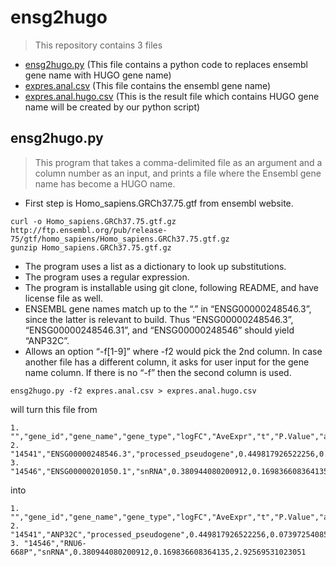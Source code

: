 # ensg2hugo
> This repository contains 3 files
- [ensg2hugo.py](ensg2hugo.py) (This file contains a python code to replaces ensembl gene name with HUGO gene name)
- [expres.anal.csv](expres.anal.csv) (This file contains the ensembl gene name)
- [expres.anal.hugo.csv](expres.anal.hugo.csv) (This is the result file which contains HUGO gene name will be created by our python script)
## ensg2hugo.py
> This program that takes a comma-delimited file as an argument and a column number as an input, and prints a file where the Ensembl gene name has become a HUGO name.
- First step is Homo_sapiens.GRCh37.75.gtf from ensembl website. 
```
curl -o Homo_sapiens.GRCh37.75.gtf.gz http://ftp.ensembl.org/pub/release-75/gtf/homo_sapiens/Homo_sapiens.GRCh37.75.gtf.gz
gunzip Homo_sapiens.GRCh37.75.gtf.gz
```
- The program uses a list as a dictionary to look up substitutions.
- The program uses a regular expression.
- The program is installable using git clone, following README, and have license file as well.
- ENSEMBL gene names match up to the “.” in “ENSG00000248546.3”, since the latter is relevant to build. Thus “ENSG00000248546.3”, “ENSG00000248546.31”, and “ENSG00000248546” should yield “ANP32C”. 
- Allows an option “-f[1-9]” where -f2 would pick the 2nd column. In case another file has a different column, it asks for user input for the gene name column. If there is no “-f” then the second column is used.
```
ensg2hugo.py -f2 expres.anal.csv > expres.anal.hugo.csv
```
will turn this file from
```
1. "","gene_id","gene_name","gene_type","logFC","AveExpr","t","P.Value","adj.P.Val"
2. "14541","ENSG00000248546.3","processed_pseudogene",0.449817926522256,0.0739725408539951,3.47895145072996,0.000284302244388779,0.999999999912779
3. "14546","ENSG00000201050.1","snRNA",0.380944080200912,0.169836608364135,2.92569531023051,0.00183380737252742,0.999999999912779
```
into
```
1. "","gene_id","gene_name","gene_type","logFC","AveExpr","t","P.Value","adj.P.Val"
2. "14541","ANP32C","processed_pseudogene",0.449817926522256,0.0739725408539951
3. "14546","RNU6-668P","snRNA",0.380944080200912,0.169836608364135,2.92569531023051
```
